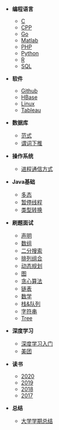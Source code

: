 * __编程语言__
  * [C](./docs/programming/C.md)
  * [CPP](./docs/programming/CPP.md)
  * [Go](./docs/programming/Go.md)
  * [Matlab](./docs/programming/Matlab.md)
  * [PHP](./docs/programming/PHP.md)
  * [Python](./docs/programming/Python.md)
  * [R](./docs/programming/R.md)
  * [SQL](./docs/programming/SQL.md)
  
* __软件__
  * [Github](./docs/App/github.md)
  * [HBase](./docs/App/hbase.md)
  * [Linux](./docs/App/Linux.md)
  * [Tableau](./docs/App/tableau.md)

* __数据库__
  * [范式](./docs/Database/NF.md)
  * [谓词下推](./docs/Database/Predicate_Pushdown.md)

* __操作系统__
  * [进程通信方式](./docs/OS/IPC.md)

* __Java基础__
  * [多态](./docs/Java_basic/polymorphism.md)
  * [暂停线程](./docs/Java_basic/suspend_thread.md)
  * [类型转换](./docs/Java_basic/type_conversion.md)
  
* __刷题面试__
  * [声明](./docs/Algorithm/readme.md)
  * [数组](./docs/Algorithm/arr.md)
  * [二分搜索](./docs/Algorithm/binary_search.md)
  * [排列组合](./docs/Algorithm/cp.md)
  * [动态规划](./docs/Algorithm/dp.md)
  * [图](./docs/Algorithm/graph.md)
  * [贪心算法](./docs/Algorithm/greedy.md)
  * [链表](./docs/Algorithm/list.md)
  * [数学](./docs/Algorithm/math.md)
  * [栈&队列](./docs/Algorithm/stq.md)
  * [字符串](./docs/Algorithm/string.md)
  * [Tree](./docs/Algorithm/tree.md)
  
  
* __深度学习__
  * [深度学习入门](./docs/DL/intro/dl_intro.md)
  * [美团](./docs/ML/通用流程.md)
  
  
* __读书__
  * [2020](./docs/reading/2020.md)
  * [2019](./docs/reading/2019.md)
  * [2018](./docs/reading/2018.md)
  * [2017](./docs/reading/2017.md)
  
* __总结__
  * [大学学期总结](./docs/summary/course_summary.md)